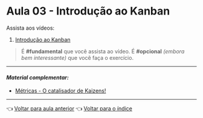 # Aula 03 - Introdução ao Kanban

Assista aos vídeos: 

  1. [Introdução ao Kanban](https://vimeo.com/424113519/91695edeec)

> É **#fundamental** que você assista ao vídeo. É **#opcional** _(embora bem interessante)_ que você faça o exercício.

---

#### _Material complementar:_

* [Métricas - O catalisador de Kaizens!](https://www.youtube.com/watch?v=RSe3znqYN18)

---

👈 [Voltar para aula anterior](../aula02/aula.md)
👈 [Voltar para o índice](../README.md)